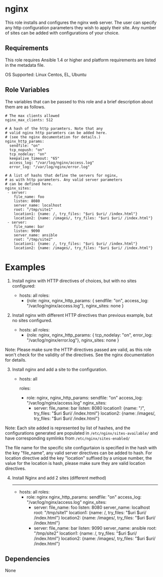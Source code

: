 nginx
=====

This role installs and configures the nginx web server. The user can specify
any http configuration parameters they wish to apply their site. Any number of
sites can be added with configurations of your choice.

Requirements
------------

This role requires Ansible 1.4 or higher and platform requirements are listed
in the metadata file.

OS Supported: Linux Centos, EL, Ubuntu

Role Variables
--------------

The variables that can be passed to this role and a brief description about
them are as follows.

    # The max clients allowed
    nginx_max_clients: 512                                

    # A hash of the http paramters. Note that any
    # valid nginx http paramters can be added here.
    # (see the nginx documentation for details.)
    nginx_http_params:                                    
      sendfile: "on"                                      
      tcp_nopush: "on"
      tcp_nodelay: "on"
      keepalive_timeout: "65"
      access_log: "/var/log/nginx/access.log"
      error_log: "/var/log/nginx/error.log"

    # A list of hashs that define the servers for nginx,
    # as with http parameters. Any valid server parameters
    # can be defined here.
    nginx_sites:                                         
     - server:                                           
        file_name: foo
        listen: 8080
        server_name: localhost
        root: "/tmp/site1"
        location1: {name: /, try_files: "$uri $uri/ /index.html"}
        location2: {name: /images/, try_files: "$uri $uri/ /index.html"}
     - server:
        file_name: bar
        listen: 9090
        server_name: ansible
        root: "/tmp/site2"
        location1: {name: /, try_files: "$uri $uri/ /index.html"}
        location2: {name: /images/, try_files: "$uri $uri/ /index.html"}

Examples
========

1) Install nginx with HTTP directives of choices, but with no sites
configured:

    - hosts: all
      roles:
      - {role: nginx,
         nginx_http_params: { sendfile: "on",
                              access_log: "/var/log/nginx/access.log"},
                              nginx_sites: none }


2) Install nginx with different HTTP directives than previous example, but no
sites configured.

    - hosts: all
      roles:
      - {role: nginx,
         nginx_http_params: { tcp_nodelay: "on",
                              error_log: "/var/log/nginx/error.log"}, 
                              nginx_sites: none }

Note: Please make sure the HTTP directives passed are valid, as this role
won't check for the validity of the directives. See the nginx documentation
for details.

3) Install nginx and add a site to the configuration.

    - hosts: all

      roles:
      - role: nginx,
        nginx_http_params:
          sendfile: "on"
          access_log: "/var/log/nginx/access.log"
          nginx_sites:
          - server:
             file_name: bar
             listen: 8080
             location1: {name: "/", try_files: "$uri $uri/ /index.html"}
             location2: {name: /images/, try_files: "$uri $uri/ /index.html"}

Note: Each site added is represented by list of hashes, and the configurations
generated are populated in `/etc/nginx/sites-available/` and have corresponding
symlinks from `/etc/nginx/sites-enabled/`

The file name for the specific site configurtaion is specified in the hash
with the key "file_name", any valid server directives can be added to hash.
For location directive add the key "location" suffixed by a unique number, the
value for the location is hash, please make sure they are valid location
directives.

4) Install Nginx and add 2 sites (different method)

    ---
    - hosts: all
      roles:
        - role: nginx
          nginx_http_params:
            sendfile: "on"
            access_log: "/var/log/nginx/access.log"
          nginx_sites:
           - server:
              file_name: foo
              listen: 8080
              server_name: localhost
              root: "/tmp/site1"
              location1: {name: /, try_files: "$uri $uri/ /index.html"}
              location2: {name: /images/, try_files: "$uri $uri/ /index.html"}
           - server:
              file_name: bar
              listen: 9090
              server_name: ansible
              root: "/tmp/site2"
              location1: {name: /, try_files: "$uri $uri/ /index.html"}
              location2: {name: /images/, try_files: "$uri $uri/ /index.html"}

Dependencies
------------

None

